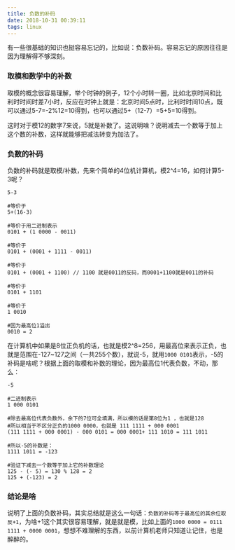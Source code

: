 ```yaml
---
title: 负数的补码
date: 2018-10-31 00:39:11
tags: linux
---
```


有一些很基础的知识也挺容易忘记的，比如说：负数补码。容易忘记的原因往往是因为理解得不够深刻。

### 取模和数学中的补数
取模的概念很容易理解，举个时钟的例子，12个小时转一圈，比如北京时间和比利时时间时差7小时，反应在时钟上就是：北京时间5点时，比利时时间10点，既可以通过5-7=-2%12=10得到，也可以通过5+（12-7）=5+5=10得到。

这时对于模12的数字7来说，5就是补数了。这说明啥？说明减去一个数等于加上这个数的补数，这样就能够把减法转变为加法了。

### 负数的补码
负数的补码就是取模/补数，先来个简单的4位机计算机，模2^4=16，如何计算5-3呢？
```
5-3

#等价于
5+(16-3)

#等价于用二进制表示
0101 + (1 0000 - 0011)

#等价于
0101 + (0001 + 1111 - 0011)

#等价于
0101 + (0001 + 1100) // 1100 就是0011的反码，而0001+1100就是0011的补码

#等价于
0101 + 1101

#等价于
1 0010

#因为最高位1溢出
0010 = 2
```

在计算机中如果是8位正负机的话，也就是模2^8=256，用最高位来表示正负，也就是范围在-127~127之间（一共255个数），就说-5，就用`1000 0101`表示，-5的补码是啥呢？根据上面的取模和补数的理论，因为最高位1代表负数，不动，那么：
```
-5

#二进制表示
1 000 0101

#除去最高位代表负数外，余下的7位可全填满，所以模的话是第8位为1 ，也就是128
#所以相当于不区分正负的1000 0000，也就是 111 1111 + 000 0001
(111 1111 + 000 0001) - 000 0101 = 000 0001+ 111 1010 = 111 1011

#所以-5的补数是：
1111 1011 = -123

#验证下减去一个数等于加上它的补数理论
125 - (- 5) = 130 % 128 = 2
125 + (-123) = 2
```

### 结论是啥
说明了上面的负数补码，其实总结就是这么一句话：`负数的补码等于最高位的其余位取反+1`，为啥+1这个其实很容易理解，就是就是模，比如上面的`1000 0000 = 0111 1111 + 0000 0001`，想想不难理解的东西，以前计算机老师只知道让记住，也是醉醉的。
